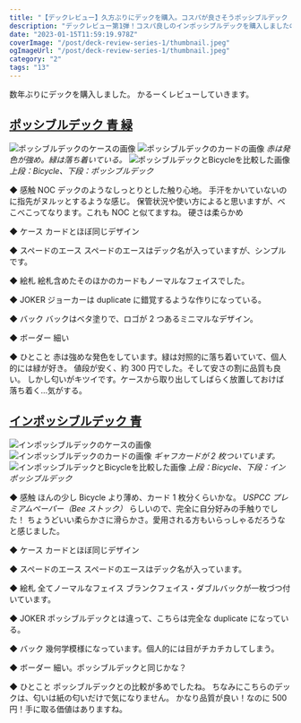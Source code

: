 ```yaml
---
title: "【デックレビュー】久方ぶりにデックを購入。コスパが良さそうポッシブルデック【第1弾】"
description: "デックレビュー第1弾！コスパ良しのインポッシブルデックを購入しましたので軽くレビューしていきます。"
date: "2023-01-15T11:59:19.978Z"
coverImage: "/post/deck-review-series-1/thumbnail.jpeg"
ogImageUrl: "/post/deck-review-series-1/thumbnail.jpeg"
category: "2"
tags: "13"
---
```


数年ぶりにデックを購入しました。
かるーくレビューしていきます。

## **[ポッシブルデック 青 緑](https://theimpossibleco.com/ja/product/possible/)**

![ポッシブルデックのケースの画像](/post/deck-review-series-1/1.jpeg)
![ポッシブルデックのカードの画像](/post/deck-review-series-1/2.jpeg)
_赤は発色が強め。緑は落ち着いている。_
![ポッシブルデックとBicycleを比較した画像](/post/deck-review-series-1/3.jpeg)
_上段：Bicycle、下段：ポッシブルデック_

◆ 感触
NOC デックのようなしっとりとした触り心地。
手汗をかいていないのに指先がヌルッとするような感じ。
保管状況や使い方によると思いますが、べこべこってなります。これも NOC と似てますね。
硬さは柔らかめ

◆ ケース
カードとほぼ同じデザイン

◆ スペードのエース
スペードのエースはデック名が入っていますが、シンプルです。

◆ 絵札
絵札含めたそのほかのカードもノーマルなフェイスでした。

◆ JOKER
ジョーカーは duplicate に錯覚するような作りになっている。

◆ バック
バックはベタ塗りで、ロゴが 2 つあるミニマルなデザイン。

◆ ボーダー
細い

◆ ひとこと
赤は強めな発色をしています。緑は対照的に落ち着いていて、個人的には緑が好き。
値段が安く、約 300 円でした。そして安さの割に品質も良い。
しかし匂いがキツイです。ケースから取り出してしばらく放置しておけば落ち着く…気がする。

## **[インポッシブルデック 青](https://theimpossibleco.com/ja/product/impossible/)**

![インポッシブルデックのケースの画像](/post/deck-review-series-1/4.jpeg)
![インポッシブルデックのカードの画像](/post/deck-review-series-1/5.jpeg)
_ギャフカードが 2 枚ついています。_
![インポッシブルデックとBicycleを比較した画像](/post/deck-review-series-1/6.jpeg)
_上段：Bicycle、下段：インポッシブルデック_

◆ 感触
ほんの少し Bicycle より薄め、カード 1 枚分くらいかな。
_USPCC プレミアムペーパー（Bee ストック）_ らしいので、完全に自分好みの手触りでした！
ちょうどいい柔らかさに滑らかさ。愛用される方もいらっしゃるだろうなと感じました。

◆ ケース
カードとほぼ同じデザイン

◆ スペードのエース
スペードのエースはデック名が入っています。

◆ 絵札
全てノーマルなフェイス
ブランクフェイス・ダブルバックが一枚づつ付いています。

◆ JOKER
ポッシブルデックとは違って、こちらは完全な duplicate になっている。

◆ バック
幾何学模様になっています。個人的には目がチカチカしてしまう。

◆ ボーダー
細い。ポッシブルデックと同じかな？

◆ ひとこと
ポッシブルデックとの比較が多めでしたね。
ちなみにこちらのデックは、匂いは紙の匂いだけで気になりません。
かなり品質が良い！なのに 500 円！手に取る価値はありますね。
